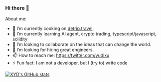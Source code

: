 ### Hi there 👋

About me:

- 🔭 I’m currently cooking on [detrip.travel](https://detrip.travel).
- 🌱 I’m currently learning AI agent, crypto trading, typescript/javascript, solidity
- 👯 I’m looking to collaborate on the ideas that can change the world.
- 🤔 I’m looking for hiring great engineers.
- 📫 How to reach me: https://twitter.com/yudixu
- ⚡ Fun fact: I am not a developer, but I (try to) write code

[![XYD's GitHub stats](https://github-readme-stats-two-sigma-36.vercel.app/api?username=xyd945&show_icons=true&theme=transparent)](https://github.com/xyd945/github-readme-stats)

